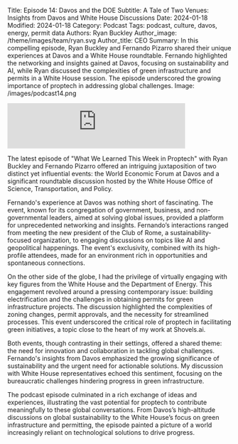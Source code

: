 Title: Episode 14: Davos and the DOE
Subtitle: A Tale of Two Venues: Insights from Davos and White House Discussions
Date: 2024-01-18
Modified: 2024-01-18
Category: Podcast
Tags: podcast, culture, davos, energy, permit data
Authors: Ryan Buckley
Author_image: /theme/images/team/ryan.svg
Author_title: CEO
Summary: In this compelling episode, Ryan Buckley and Fernando Pizarro shared their unique experiences at Davos and a White House roundtable. Fernando highlighted the networking and insights gained at Davos, focusing on sustainability and AI, while Ryan discussed the complexities of green infrastructure and permits in a White House session. The episode underscored the growing importance of proptech in addressing global challenges.
Image: /images/podcast14.png


<iframe src="https://podcasters.spotify.com/pod/show/thisweekinproptech/embed/episodes/A-week-of-cool-events---Dept--of-Energy-and-WEF-e2er8e8/a-aasmc7f" height="102px" width="400px" frameborder="0" scrolling="no"></iframe>

The latest episode of "What We Learned This Week in Proptech" with Ryan Buckley and Fernando Pizarro offered an intriguing juxtaposition of two distinct yet influential events: the World Economic Forum at Davos and a significant roundtable discussion hosted by the White House Office of Science, Transportation, and Policy.

Fernando's experience at Davos was nothing short of fascinating. The event, known for its congregation of government, business, and non-governmental leaders, aimed at solving global issues, provided a platform for unprecedented networking and insights. Fernando’s interactions ranged from meeting the new president of the Club of Rome, a sustainability-focused organization, to engaging discussions on topics like AI and geopolitical happenings. The event's exclusivity, combined with its high-profile attendees, made for an environment rich in opportunities and spontaneous connections.

On the other side of the globe, I had the privilege of virtually engaging with key figures from the White House and the Department of Energy. This engagement revolved around a pressing contemporary issue: building electrification and the challenges in obtaining permits for green infrastructure projects. The discussion highlighted the complexities of zoning changes, permit approvals, and the necessity for streamlined processes. This event underscored the critical role of proptech in facilitating green initiatives, a topic close to the heart of my work at Shovels.ai.

Both events, though contrasting in their settings, offered a shared theme: the need for innovation and collaboration in tackling global challenges. Fernando's insights from Davos emphasized the growing significance of sustainability and the urgent need for actionable solutions. My discussion with White House representatives echoed this sentiment, focusing on the bureaucratic challenges hindering progress in green infrastructure.

The podcast episode culminated in a rich exchange of ideas and experiences, illustrating the vast potential for proptech to contribute meaningfully to these global conversations. From Davos’s high-altitude discussions on global sustainability to the White House’s focus on green infrastructure and permitting, the episode painted a picture of a world increasingly reliant on technological solutions to drive progress.